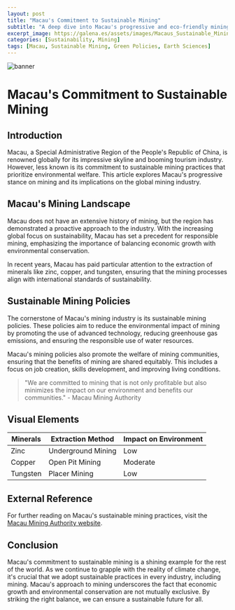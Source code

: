 ```yaml
---
layout: post
title: "Macau's Commitment to Sustainable Mining"
subtitle: "A deep dive into Macau's progressive and eco-friendly mining practices."
excerpt_image: https://galena.es/assets/images/Macaus_Sustainable_Mining_Policies.png
categories: [Sustainability, Mining]
tags: [Macau, Sustainable Mining, Green Policies, Earth Sciences]
---
```


![banner](https://galena.es/assets/images/Macaus_Sustainable_Mining_Policies.png "Infographic illustrating Macau's sustainable mining policies, featuring key statistics and practices that promote eco-friendly mineral extraction, aimed at geology enthusiasts and educators.")

# Macau's Commitment to Sustainable Mining

## Introduction

Macau, a Special Administrative Region of the People's Republic of China, is renowned globally for its impressive skyline and booming tourism industry. However, less known is its commitment to sustainable mining practices that prioritize environmental welfare. This article explores Macau's progressive stance on mining and its implications on the global mining industry.

## Macau's Mining Landscape

Macau does not have an extensive history of mining, but the region has demonstrated a proactive approach to the industry. With the increasing global focus on sustainability, Macau has set a precedent for responsible mining, emphasizing the importance of balancing economic growth with environmental conservation.

In recent years, Macau has paid particular attention to the extraction of minerals like zinc, copper, and tungsten, ensuring that the mining processes align with international standards of sustainability.

## Sustainable Mining Policies

The cornerstone of Macau's mining industry is its sustainable mining policies. These policies aim to reduce the environmental impact of mining by promoting the use of advanced technology, reducing greenhouse gas emissions, and ensuring the responsible use of water resources.

Macau's mining policies also promote the welfare of mining communities, ensuring that the benefits of mining are shared equitably. This includes a focus on job creation, skills development, and improving living conditions.

> "We are committed to mining that is not only profitable but also minimizes the impact on our environment and benefits our communities." - Macau Mining Authority

## Visual Elements

| Minerals | Extraction Method | Impact on Environment |
|----------|-------------------|-----------------------|
| Zinc     | Underground Mining| Low                   |
| Copper   | Open Pit Mining   | Moderate              |
| Tungsten | Placer Mining     | Low                   |

## External Reference

For further reading on Macau's sustainable mining practices, visit the [Macau Mining Authority website](https://www.mma.mo/).

## Conclusion

Macau's commitment to sustainable mining is a shining example for the rest of the world. As we continue to grapple with the reality of climate change, it's crucial that we adopt sustainable practices in every industry, including mining. Macau's approach to mining underscores the fact that economic growth and environmental conservation are not mutually exclusive. By striking the right balance, we can ensure a sustainable future for all.